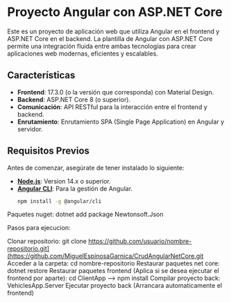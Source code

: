 # Proyecto Angular con ASP.NET Core

Este es un proyecto de aplicación web que utiliza Angular en el frontend y ASP.NET Core en el backend. La plantilla de Angular con ASP.NET Core permite una integración fluida entre ambas tecnologías para crear aplicaciones web modernas, eficientes y escalables.

## Características

- **Frontend**: 17.3.0 (o la versión que corresponda) con Material Design.
- **Backend**: ASP.NET Core 8 (o superior).
- **Comunicación**: API RESTful para la interacción entre el frontend y backend.
- **Enrutamiento**: Enrutamiento SPA (Single Page Application) en Angular y servidor.

## Requisitos Previos

Antes de comenzar, asegúrate de tener instalado lo siguiente:

- **[Node.js](https://nodejs.org/)**: Version 14.x o superior.
- **[Angular CLI](https://angular.io/cli)**: Para la gestión de Angular.
  ```bash
  npm install -g @angular/cli

Paquetes nuget: 
dotnet add package Newtonsoft.Json

Pasos para ejecucion:

Clonar repositorio: git clone https://github.com/usuario/nombre-repositorio.git](https://github.com/MiguelEspinosaGarnica/CrudAngularNetCore.git
Acceder a la carpeta: cd nombre-repositorio
Restaurar paquetes net core: dotnet restore
Restaurar paquetes frontend (Aplica si se desea ejecutar el frontend por aparte): cd ClientApp --> npm install
Compilar proyecto back: VehiclesApp.Server
Ejecutar proyecto back (Arrancara automaticamente el frontend)


